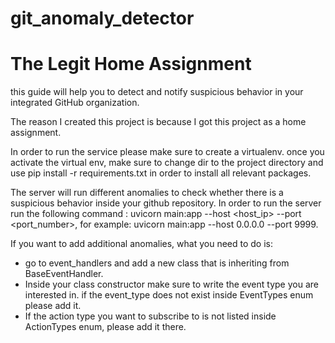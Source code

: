 # git_anomaly_detector
# The Legit Home Assignment

this guide will help you to detect and notify suspicious behavior in your integrated
GitHub organization.

The reason I created this project is because I got this project as a home assignment.

In order to run the service please make sure to create a virtualenv.
once you activate the virtual env, make sure to change dir to the project directory and use pip install -r requirements.txt in order to install all relevant packages.

The server will run different anomalies to check whether there is a suspicious behavior inside your github repository.
In order to run the server run the following command : uvicorn main:app --host <host_ip> --port <port_number>, for example:
uvicorn main:app --host 0.0.0.0 --port 9999.

If you want to add additional anomalies, what you need to do is:

- go to event_handlers and add a new class that is inheriting from BaseEventHandler.
- Inside your class constructor make sure to write the event type you are interested in. if the event_type does not exist inside EventTypes enum please add it.
- If the action type you want to subscribe to is not listed inside ActionTypes enum, please add it there.
